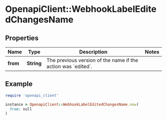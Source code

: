 # OpenapiClient::WebhookLabelEditedChangesName

## Properties

| Name | Type | Description | Notes |
| ---- | ---- | ----------- | ----- |
| **from** | **String** | The previous version of the name if the action was &#x60;edited&#x60;. |  |

## Example

```ruby
require 'openapi_client'

instance = OpenapiClient::WebhookLabelEditedChangesName.new(
  from: null
)
```

